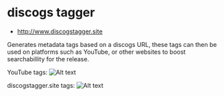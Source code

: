 # discogs tagger
- http://www.discogstagger.site

Generates metadata tags based on a discogs URL, these tags can then be used on platforms such as YouTube, or other websites to boost searchabillity for the release.

YouTube tags:
![Alt text](https://i.imgur.com/Ldn9ZfO.png "Optional title")

discogstagger.site tags: 
![Alt text](https://imgur.com/yQn77l4 "Optional title")
